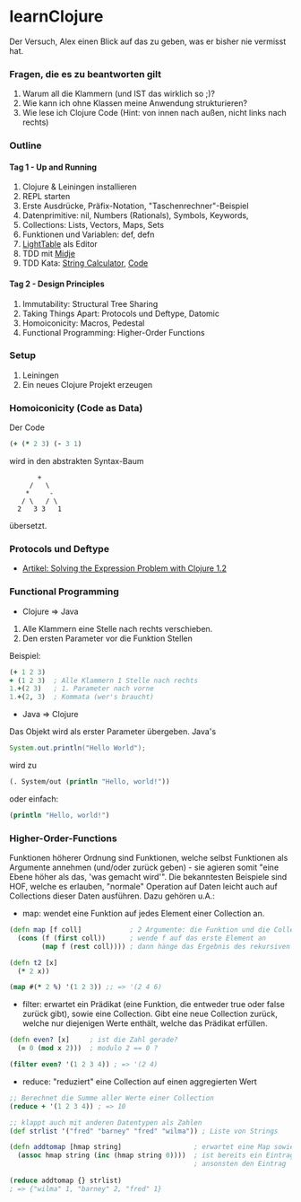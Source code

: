 learnClojure
============

Der Versuch, Alex einen Blick auf das zu geben, was er bisher nie vermisst hat.

### Fragen, die es zu beantworten gilt

1. Warum all die Klammern (und IST das wirklich so ;)?
2. Wie kann ich ohne Klassen meine Anwendung strukturieren?
3. Wie lese ich Clojure Code (Hint: von innen nach außen, nicht links nach rechts)

### Outline

#### Tag 1 - Up and Running

1. Clojure & Leiningen installieren  
2. REPL starten
3. Erste Ausdrücke, Präfix-Notation, "Taschenrechner"-Beispiel
4. Datenprimitive: nil, Numbers (Rationals), Symbols, Keywords,
5. Collections: Lists, Vectors, Maps, Sets
6. Funktionen und Variablen: def, defn
7. [LightTable](http://www.lighttable.com/) als Editor
8. TDD mit [Midje](https://github.com/marick/Midje)
9. TDD Kata: [String Calculator](http://osherove.com/tdd-kata-1/), [Code](https://github.com/nchapon/string-calculator)

#### Tag 2 - Design Principles

1. Immutability: Structural Tree Sharing
2. Taking Things Apart: Protocols und Deftype, Datomic
6. Homoiconicity: Macros, Pedestal
7. Functional Programming: Higher-Order Functions

### Setup

1. Leiningen
2. Ein neues Clojure Projekt erzeugen


### Homoiconicity (Code as Data)

Der Code
```Clojure
(+ (* 2 3) (- 3 1)
```
wird in den abstrakten Syntax-Baum

```
       +
     /   \
    *     -
   / \   / \
  2   3 3   1
```
übersetzt.


### Protocols und Deftype

- [Artikel: Solving the Expression Problem with Clojure 1.2](http://www.ibm.com/developerworks/library/j-clojure-protocols/)

### Functional Programming

- Clojure => Java 

1. Alle Klammern eine Stelle nach rechts verschieben.
2. Den ersten Parameter vor die Funktion Stellen

Beispiel:

```Clojure 
(+ 1 2 3)  
+ (1 2 3)  ; Alle Klammern 1 Stelle nach rechts
1.+(2 3)   ; 1. Parameter nach vorne
1.+(2, 3)  ; Kommata (wer's braucht)
```


- Java => Clojure

Das Objekt wird als erster Parameter übergeben.
Java's 

```Java 
System.out.println("Hello World");
``` 
wird zu 

```Clojure
(. System/out (println "Hello, world!"))
```
oder einfach:
```Clojure
(println "Hello, world!")
```

### Higher-Order-Functions

Funktionen höherer Ordnung sind Funktionen, welche selbst Funktionen als Argumente annehmen (und/oder zurück geben) - sie agieren somit "eine Ebene höher als das, 'was gemacht wird'".
Die bekanntesten Beispiele sind HOF, welche es erlauben, "normale" Operation auf Daten leicht auch auf Collections dieser Daten ausführen. Dazu gehören u.A.:

- map: wendet eine Funktion auf jedes Element einer Collection an.

```Clojure
(defn map [f coll]            ; 2 Argumente: die Funktion und die Collection
  (cons (f (first coll))      ; wende f auf das erste Element an
        (map f (rest coll)))) ; dann hänge das Ergebnis des rekursiven Aufrufs an

(defn t2 [x] 
  (* 2 x))

(map #(* 2 %) '(1 2 3)) ;; => '(2 4 6)
```

- filter: erwartet ein Prädikat (eine Funktion, die entweder true oder false zurück gibt), sowie eine Collection. Gibt eine neue Collection zurück, welche nur diejenigen Werte enthält, welche das Prädikat erfüllen.

```Clojure
(defn even? [x]     ; ist die Zahl gerade?
  (= 0 (mod x 2)))  ; modulo 2 == 0 ?

(filter even? '(1 2 3 4)) ; => '(2 4)
```

- reduce: "reduziert" eine Collection auf einen aggregierten Wert

```Clojure
;; Berechnet die Summe aller Werte einer Collection
(reduce + '(1 2 3 4)) ; => 10

;; klappt auch mit anderen Datentypen als Zahlen
(def strlist '("fred" "barney" "fred" "wilma")) ; Liste von Strings

(defn addtomap [hmap string]                  ; erwartet eine Map sowie einen String
  (assoc hmap string (inc (hmap string 0))))  ; ist bereits ein Eintrag 'string' vorhanden, inkrementieren
                                              ; ansonsten den Eintrag 'string' -> 0 hinzufügen
  
(reduce addtomap {} strlist)  
; => {"wilma" 1, "barney" 2, "fred" 1}
```

